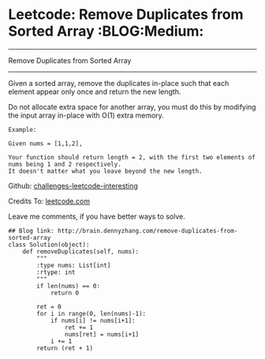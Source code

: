 # Leetcode: Remove Duplicates from Sorted Array     :BLOG:Medium:


---

Remove Duplicates from Sorted Array  

---

Given a sorted array, remove the duplicates in-place such that each element appear only once and return the new length.  

Do not allocate extra space for another array, you must do this by modifying the input array in-place with O(1) extra memory.  

    Example:
    
    Given nums = [1,1,2],
    
    Your function should return length = 2, with the first two elements of nums being 1 and 2 respectively.
    It doesn't matter what you leave beyond the new length.

Github: [challenges-leetcode-interesting](https://github.com/DennyZhang/challenges-leetcode-interesting/tree/master/remove-duplicates-from-sorted-array)  

Credits To: [leetcode.com](https://leetcode.com/problems/remove-duplicates-from-sorted-array/description/)  

Leave me comments, if you have better ways to solve.  

    ## Blog link: http://brain.dennyzhang.com/remove-duplicates-from-sorted-array
    class Solution(object):
        def removeDuplicates(self, nums):
            """
            :type nums: List[int]
            :rtype: int
            """
            if len(nums) == 0:
                return 0
    
            ret = 0
            for i in range(0, len(nums)-1):
                if nums[i] != nums[i+1]:
                    ret += 1
                    nums[ret] = nums[i+1]
                i += 1
            return (ret + 1)